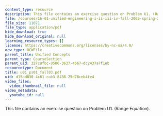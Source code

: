 ```yaml
---
content_type: resource
description: This file contains an exercise question on Problem U1. (Range Equation).
file: /courses/16-01-unified-engineering-i-ii-iii-iv-fall-2005-spring-2006/d15ad8304c61eab3843825d78ceb4fe4_u01_ps01_fall03.pdf
file_size: 11071
file_type: application/pdf
hide_download: true
hide_download_original: null
learning_resource_types: []
license: https://creativecommons.org/licenses/by-nc-sa/4.0/
ocw_type: OCWFile
parent_title: Unified Concepts
parent_type: CourseSection
parent_uid: 327c8fbc-0586-3637-4667-dc2437a7f1eb
resourcetype: Document
title: u01_ps01_fall03.pdf
uid: d15ad830-4c61-eab3-8438-25d78ceb4fe4
video_files:
  video_thumbnail_file: null
video_metadata:
  youtube_id: null
---
```

This file contains an exercise question on Problem U1. (Range Equation).